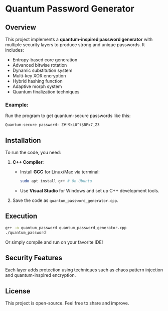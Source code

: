 # Quantum Password Generator

## Overview
This project implements a **quantum-inspired password generator** with multiple security layers to produce strong and unique passwords. It includes:
- Entropy-based core generation
- Advanced bitwise rotation
- Dynamic substitution system
- Multi-key XOR encryption
- Hybrid hashing function
- Adaptive morph system
- Quantum finalization techniques

### Example:
Run the program to get quantum-secure passwords like this:

```
Quantum-secure password: Z#!9kL8^t$BPx7_Z3
```
## Installation
To run the code, you need:
1. **C++ Compiler**:
   - Install **GCC** for Linux/Mac via terminal:
     ```bash
     sudo apt install g++ # On Ubuntu
     ```
   - Use **Visual Studio** for Windows and set up C++ development tools.
   
2. Save the code as `quantum_password_generator.cpp`.

## Execution
```bash
g++ -o quantum_password quantum_password_generator.cpp
./quantum_password
```
Or simply compile and run on your favorite IDE!

## Security Features
Each layer adds protection using techniques such as chaos pattern injection and quantum-inspired encryption.

## License
This project is open-source. Feel free to share and improve.
